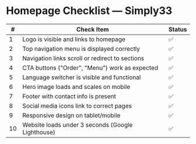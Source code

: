 # Homepage Checklist — Simply33

| #  | Check Item                                          | Status |
|----|-----------------------------------------------------|--------|
| 1  | Logo is visible and links to homepage               | ✅     |
| 2  | Top navigation menu is displayed correctly          | ✅     |
| 3  | Navigation links scroll or redirect to sections     | ✅     |
| 4  | CTA buttons ("Order", "Menu") work as expected      | ✅     |
| 5  | Language switcher is visible and functional         | ✅     |
| 6  | Hero image loads and scales on mobile               | ✅     |
| 7  | Footer with contact info is present                 | ✅     |
| 8  | Social media icons link to correct pages            | ✅     |
| 9  | Responsive design on tablet/mobile                  | ✅     |
| 10 | Website loads under 3 seconds (Google Lighthouse)   | ✅     |
